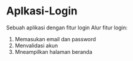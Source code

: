 # Aplkasi-Login
Sebuah aplikasi dengan fitur login
Alur fitur login:
1. Memasukan email dan password
2. Menvalidasi akun
3. Mneampilkan halaman beranda
   
